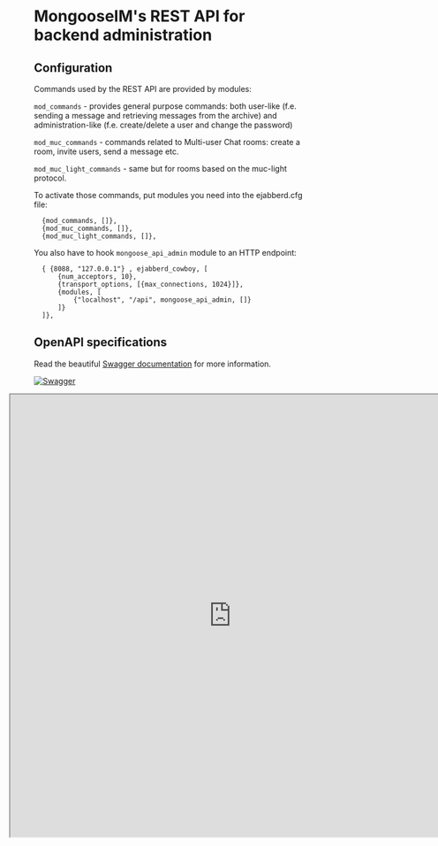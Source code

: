 # MongooseIM's REST API for backend administration

## Configuration

Commands used by the REST API are provided by modules:

`mod_commands` - provides general purpose commands: both user-like (f.e. sending a message and retrieving messages from the archive) and administration-like (f.e. create/delete a user and change the password)

`mod_muc_commands` - commands related to Multi-user Chat rooms: create a room, invite users, send a message etc.

`mod_muc_light_commands` - same but for rooms based on the muc-light protocol.

To activate those commands, put modules you need into the ejabberd.cfg file:

```
  {mod_commands, []},
  {mod_muc_commands, []},
  {mod_muc_light_commands, []},

```

You also have to hook `mongoose_api_admin` module to an HTTP endpoint:

```
  { {8088, "127.0.0.1"} , ejabberd_cowboy, [
      {num_acceptors, 10},
      {transport_options, [{max_connections, 1024}]},
      {modules, [
          {"localhost", "/api", mongoose_api_admin, []}
      ]}
  ]},
```

## OpenAPI specifications

Read the beautiful [Swagger documentation](http://mongooseim.readthedocs.io/en/latest/swagger/index.html) for more information.

[![Swagger](http://nordicapis.com/wp-content/uploads/swagger-Top-Specification-Formats-for-REST-APIs-nordic-apis-sandoval-e1441412425742-300x170.png)](http://mongooseim.readthedocs.io/en/latest/swagger/index.html)

<iframe src="http://mongooseim.readthedocs.io/en/latest/swagger/index.html"
height="800" width="800" style="margin-left: -45px;" id="swagger-ui-iframe"></iframe>

<script>

$(document).ready(function() {
  if (window.location.host.match("readthedocs")){
    path = window.location.pathname.match("(.*)/rest-api/Administration-backend")[1]
    url = window.location.protocol + "//" + window.location.hostname
    finalURL = url + path + "/swagger/index.html"
    $('a[href$="swagger/index.html"]').attr('href', finalURL)
    $('#swagger-ui-iframe').attr('src', finalURL)
  }
})

</script>
